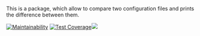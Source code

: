 This is a package, which allow to compare two configuration files and prints the difference between them.

[![Maintainability](https://api.codeclimate.com/v1/badges/cb6f35a9023d0307cc51/maintainability)](https://codeclimate.com/github/ivankl/backend-project-lvl2/maintainability) [![Test Coverage](https://api.codeclimate.com/v1/badges/cb6f35a9023d0307cc51/test_coverage)](https://codeclimate.com/github/ivankl/backend-project-lvl2/test_coverage)![](https://github.com/ivankl/backend-project-lvl2/.github/workflows/CI/badge.svg)
